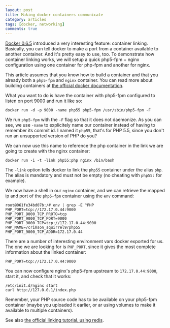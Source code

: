 ```yaml
---
layout: post
title: Making docker containers communicate
category: articles
tags: [docker, networking]
comments: true
---
```


[Docker 0.6.5](http://blog.docker.io/2013/10/docker-0-6-5-links-container-naming-advanced-port-redirects-host-integration/) introduced a very interesting feature: container linking. Basically, you can tell docker to make a port from a container available to another container. And it's pretty easy to use, too. To demonstrate how container linking works, we will setup a quick php5-fpm + nginx configuration using one container for php-fpm and another for nginx.

This article assumes that you know how to build a container and that you already both a `php5-fpm` and `nginx` container. You can read more about building containers at [the official docker documentation](https://docs.docker.io/en/latest/use/builder/).

What you want to do is have the container with php5-fpm configured to listen on port 9000 and run it like so:

    docker run -d -p 9000 -name php55 php5-fpm /usr/sbin/php5-fpm -F

We run `php5-fpm` with the `-F` flag so that it does not daemonize. As you can see, we use `-name` to explicitely name our container instead of having to remember its commit id. I named it `php55`, that's for PHP 5.5, since you don't run an unsupported version of PHP do you?

We can now use this name to reference the php container in the link we are going to create with the nginx container:

    docker run -i -t -link php55:php nginx /bin/bash

The `-link` option tells docker to link the `php55` container under the alias `php`. The alias is mandatory and must not be empty (no cheating with `php55:` for example).

We now have a shell in our `nginx` container, and we can retrieve the mapped ip and port of the `php5-fpm` container using the `env` command:

    root@061fe34bd07b:/# env | grep -E ^PHP
    PHP_PORT=tcp://172.17.0.44:9000
    PHP_PORT_9000_TCP_PROTO=tcp
    PHP_PORT_9000_TCP_PORT=9000
    PHP_PORT_9000_TCP=tcp://172.17.0.44:9000
    PHP_NAME=/crimson_squirrel9/php55
    PHP_PORT_9000_TCP_ADDR=172.17.0.44

There are a number of interesting environment vars docker exported for us. The one we are looking for is `PHP_PORT`, since it gives the most complete information about the linked container:

    PHP_PORT=tcp://172.17.0.44:9000

You can now configure nginx's php5-fpm upstream to `172.17.0.44:9000`, start it, and check that it works:

    /etc/init.d/nginx start
    curl http://127.0.0.1/index.php

Remember, your PHP source code has to be available on your php5-fpm container (maybe you uploaded it earlier, or ar using volumes to make it available to multiple containers).

See also [the official linking tutorial, using redis](http://docs.docker.io/en/latest/examples/linking_into_redis/).